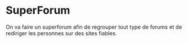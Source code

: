 # SuperForum

On va faire un superforum afin de regrouper tout type de forums et de rediriger les personnes sur des sites fiables.
